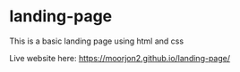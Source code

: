 # landing-page
This is a basic landing page using html and css

Live website here: https://moorjon2.github.io/landing-page/